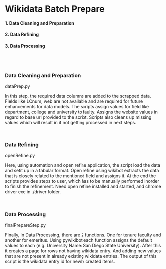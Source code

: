 <h1>Wikidata Batch Prepare</h1>
<h4>1. Data Cleaning and Preparation</h4>
<h4>2. Data Refining</h4>
<h4>3. Data Processing</h4>

<br/>
<br/>
<h3>Data Cleaning and Preparation</h3>
dataPrep.py <br/>

In this step, the required data columns are added to the scrapped data. 
Fields like LCnum, web are not available and are required for future enhancements for data models. 
The scripts assign values for field like department, college and university to faulty. 
Assigns the website values in regard to base url provided to the script. 
Scripts also cleans up missing values which will result in it not getting processed in next steps.

<br/>
<h3>Data Refining</h3>
openRefine.py <br/>

Here, using automation and open refine application, the script load the data and setit up in a tabular format. 
Open refine using wikibot extracts the data that is closely related to the mentioned field and assigns it. 
At the end the scripts provides steps to user, which has to be manually performed inorder to finish the refinement.
Need open refine installed and started, and chrome driver exe in ./driver folder.

<br/>
<h3>Data Processing</h3>
finalPrepareStep.py <br/>

Finally, in Data Processing, there are 2 functions. 
One for tenure faculty and another for emeritus. 
Using pywikibot each function assigns the default values to each (e.g. University Name: San Diego State University). 
After this it creates a page for rows not having wikidata entry. 
And adding new values that are not present in already existing wikidata entries. 
The output of this script is the wikidata entry id for newly created items.
